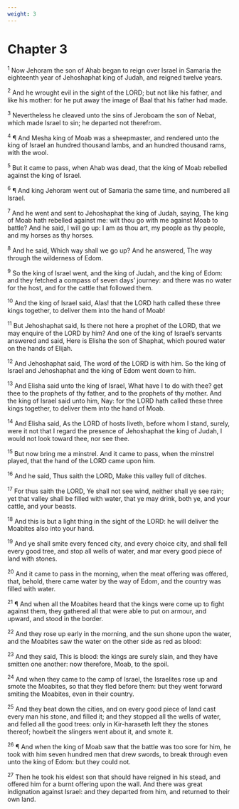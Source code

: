 ```yaml
---
weight: 3
---
```


# Chapter 3

<sup>1</sup> Now Jehoram the son of Ahab began to reign over Israel in Samaria the eighteenth year of Jehoshaphat king of Judah, and reigned twelve years. 

<sup>2</sup> And he wrought evil in the sight of the LORD; but not like his father, and like his mother: for he put away the image of Baal that his father had made. 

<sup>3</sup> Nevertheless he cleaved unto the sins of Jeroboam the son of Nebat, which made Israel to sin; he departed not therefrom. 

<sup>4</sup> ¶ And Mesha king of Moab was a sheepmaster, and rendered unto the king of Israel an hundred thousand lambs, and an hundred thousand rams, with the wool. 

<sup>5</sup> But it came to pass, when Ahab was dead, that the king of Moab rebelled against the king of Israel. 

<sup>6</sup> ¶ And king Jehoram went out of Samaria the same time, and numbered all Israel. 

<sup>7</sup> And he went and sent to Jehoshaphat the king of Judah, saying, The king of Moab hath rebelled against me: wilt thou go with me against Moab to battle? And he said, I will go up: I am as thou art, my people as thy people, and my horses as thy horses. 

<sup>8</sup> And he said, Which way shall we go up? And he answered, The way through the wilderness of Edom. 

<sup>9</sup> So the king of Israel went, and the king of Judah, and the king of Edom: and they fetched a compass of seven days’ journey: and there was no water for the host, and for the cattle that followed them. 

<sup>10</sup> And the king of Israel said, Alas! that the LORD hath called these three kings together, to deliver them into the hand of Moab! 

<sup>11</sup> But Jehoshaphat said, Is there not here a prophet of the LORD, that we may enquire of the LORD by him? And one of the king of Israel’s servants answered and said, Here is Elisha the son of Shaphat, which poured water on the hands of Elijah. 

<sup>12</sup> And Jehoshaphat said, The word of the LORD is with him. So the king of Israel and Jehoshaphat and the king of Edom went down to him. 

<sup>13</sup> And Elisha said unto the king of Israel, What have I to do with thee? get thee to the prophets of thy father, and to the prophets of thy mother. And the king of Israel said unto him, Nay: for the LORD hath called these three kings together, to deliver them into the hand of Moab. 

<sup>14</sup> And Elisha said, As the LORD of hosts liveth, before whom I stand, surely, were it not that I regard the presence of Jehoshaphat the king of Judah, I would not look toward thee, nor see thee. 

<sup>15</sup> But now bring me a minstrel. And it came to pass, when the minstrel played, that the hand of the LORD came upon him. 

<sup>16</sup> And he said, Thus saith the LORD, Make this valley full of ditches. 

<sup>17</sup> For thus saith the LORD, Ye shall not see wind, neither shall ye see rain; yet that valley shall be filled with water, that ye may drink, both ye, and your cattle, and your beasts. 

<sup>18</sup> And this is but a light thing in the sight of the LORD: he will deliver the Moabites also into your hand. 

<sup>19</sup> And ye shall smite every fenced city, and every choice city, and shall fell every good tree, and stop all wells of water, and mar every good piece of land with stones. 

<sup>20</sup> And it came to pass in the morning, when the meat offering was offered, that, behold, there came water by the way of Edom, and the country was filled with water. 

<sup>21</sup> ¶ And when all the Moabites heard that the kings were come up to fight against them, they gathered all that were able to put on armour, and upward, and stood in the border. 

<sup>22</sup> And they rose up early in the morning, and the sun shone upon the water, and the Moabites saw the water on the other side as red as blood: 

<sup>23</sup> And they said, This is blood: the kings are surely slain, and they have smitten one another: now therefore, Moab, to the spoil. 

<sup>24</sup> And when they came to the camp of Israel, the Israelites rose up and smote the Moabites, so that they fled before them: but they went forward smiting the Moabites, even in their country. 

<sup>25</sup> And they beat down the cities, and on every good piece of land cast every man his stone, and filled it; and they stopped all the wells of water, and felled all the good trees: only in Kir-haraseth left they the stones thereof; howbeit the slingers went about it, and smote it. 

<sup>26</sup> ¶ And when the king of Moab saw that the battle was too sore for him, he took with him seven hundred men that drew swords, to break through even unto the king of Edom: but they could not. 

<sup>27</sup> Then he took his eldest son that should have reigned in his stead, and offered him for a burnt offering upon the wall. And there was great indignation against Israel: and they departed from him, and returned to their own land. 


